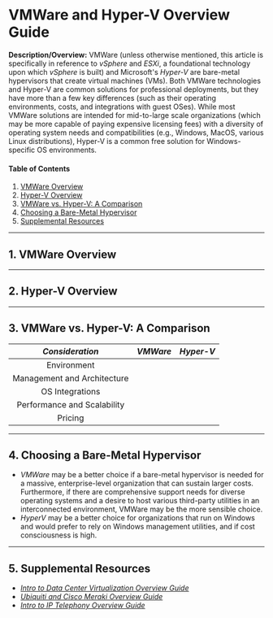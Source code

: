 # VMWare and Hyper-V Overview Guide

**Description/Overview:** VMWare (unless otherwise mentioned, this article is specifically in reference to *vSphere* and *ESXi*, a foundational technology upon which *vSphere* is built) and Microsoft's *Hyper-V* are bare-metal hypervisors that create virtual machines (VMs). Both VMWare technologies and Hyper-V are common solutions for professional deployments, but they have more than a few key differences (such as their operating environments, costs, and integrations with guest OSes). While most VMWare solutions are intended for mid-to-large scale organizations (which may be more capable of paying expensive licensing fees) with a diversity of operating system needs and compatibilities (e.g., Windows, MacOS, various Linux distributions), Hyper-V is a common free solution for Windows-specific OS environments.

#### Table of Contents

1. [VMWare Overview](#vmware)
2. [Hyper-V Overview](#hyperv)
3. [VMWare vs. Hyper-V: A Comparison](#comparison)
4. [Choosing a Bare-Metal Hypervisor](#choosing)
5. [Supplemental Resources](#supplemental)

<hr />

## 1. <a name="vmware">VMWare Overview</a>

<hr />

## 2. <a name="hyperv">Hyper-V Overview</a>

<hr />

## 3. <a name="comparison">VMWare vs. Hyper-V: A Comparison</a>

| *Consideration* | *VMWare* | *Hyper-V* |
| :---: | :---: | :----: |
| Environment | | |
| Management and Architecture | | |
| OS Integrations | | |
| Performance and Scalability | | |
| Pricing | | |

<hr />

## 4. <a name="choosing">Choosing a Bare-Metal Hypervisor</a>

* *VMWare* may be a better choice if a bare-metal hypervisor is needed for a massive, enterprise-level organization that can sustain larger costs. Furthermore, if there are comprehensive support needs for diverse operating systems and a desire to host various third-party utilities in an interconnected environment, VMWare may be the more sensible choice.
* *HyperV* may be a better choice for organizations that run on Windows and would prefer to rely on Windows management utilities, and if cost consciousness is high.

<hr />

## 5. <a name="supplemental">Supplemental Resources</a>

* *[Intro to Data Center Virtualization Overview Guide](https://github.com/chaseofthejungle/intro-to-data-center-virtualization/)*
* *[Ubiquiti and Cisco Meraki Overview Guide](https://github.com/chaseofthejungle/unifi-vs-cisco-meraki)*
* *[Intro to IP Telephony Overview Guide](https://github.com/chaseofthejungle/intro-to-ip-telephony)*
